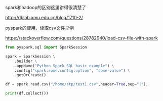 spark和hadoop的区别这里讲得很清楚了

<http://dblab.xmu.edu.cn/blog/1710-2/>





pyspark的使用，读取csv文件举例

<https://stackoverflow.com/questions/28782940/load-csv-file-with-spark>

```python
from pyspark.sql import SparkSession

spark = SparkSession \
    .builder \
    .appName("Python Spark SQL basic example") \
    .config("spark.some.config.option", "some-value") \
    .getOrCreate()

df = spark.read.csv("/home/stp/test1.csv",header=True,sep="|");

print(df.collect())
```


